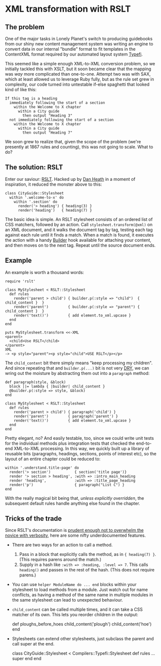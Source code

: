 # XML transformation with RSLT

## The problem

One of the major tasks in Lonely Planet's switch to producing guidebooks from our shiny new content management system was writing an engine to convert data in our internal "bundle" format to fit templates in the ContentXML format required by our automated layout system [Typefi](http://www.typefi.com).

This seemed like a simple enough XML-to-XML conversion problem, so we initially tackled this with XSLT, but it soon became clear that the mapping was *way* more complicated than one-to-one.  Attempt two was with SAX, which at least allowed us to leverage Ruby fully, but as the rule set grew in complexity, our code turned into untestable if-else spaghetti that looked kind of like this:

    If this tag is a heading
      immediately following the start of a section
        within the Welcome to X chapter
          within a City guide
            then output "Heading 3"
      not immediately following the start of a section
        within the Welcome to X chapter
          within a City guide
            then output "Heading 7"

We soon grew to realize that, given the scope of the problem (we're presently at 1867 rules and counting), this was not going to scale.  What to do?

## The solution: RSLT

Enter our saviour: [RSLT](https://github.com/DanielHeath/rslt).  Hacked up by [Dan Heath](https://github.com/DanielHeath) in a moment of inspiration, it reduced the monster above to this:

    class CityGuide::Stylesheet
      within '.welcome-to-x' do
        within '.section' do
          render('> heading') { heading(3) }
          render('heading')   { heading(7) }

The basic idea is simple. An RSLT stylesheet consists of an ordered list of CSS matchers, followed by an action.  Call `stylesheet.transform(@xml)` on an XML document, and it walks the document tag by tag, testing each tag against each rule until it finds a match.  When a match is found, it executes the action with a handy [Builder](http://builder.rubyforge.org/) hook available for attaching your content, and then moves on to the next tag.  Repeat until the source document ends.

## Example

An example is worth a thousand words:

    require 'rslt'
    
    class MyStylesheet < RSLT::Stylesheet
      def rules
        render('parent > child') { builder.p(:style => "child")  { child_content }  }
        render('parent')         { builder.p(:style => "parent") { child_content }  }
        render('text()')         { add element.to_xml.upcase }
      end
    end

    puts MyStylesheet.transform <<-XML
    <parent>
      <child>Use RSLT</child>
    </parent>
    XML
    -> <p style="parent"><p style="child">USE RSLT</p></p>
    
The `child_content` bit there simply means "keep processing my children".  And since repeating that and `builder.p(...)` bit is not very [DRY](http://en.wikipedia.org/wiki/Don't_repeat_yourself), we can wring out the moisture by abstracting them out into a `paragraph` method:

    def paragraph(style, &block)
      block ||= lambda { |builder| child_content }
      @builder.p(:style => style, &block)
    end

    class MyStylesheet < RSLT::Stylesheet
      def rules
        render('parent > child') { paragraph('child') }
        render('parent')         { paragraph('parent') }
        render('text()')         { add element.to_xml.upcase }
      end
    end

Pretty elegant, no?  And easily testable, too, since we could write unit tests for the individual methods plus integration tests that checked the end-to-end XML-to-XML processing.  In this way, we quickly built up a library of reusable bits (paragraphs, headings, sections, points of interest etc), so the layout of an entire chapter could be reduced to:

    within '.understand.title-page' do
      render('> section')           { section('title page')}
      render '> section > heading', :with => :intro_main_heading
      render 'heading',             :with => :title_page_heading
      render('p')                   { paragraph("List C") }
    end
    
With the really magical bit being that, *unless explicitly overridden*, the subsequent default rules handle anything else found in the chapter.

## Tricks of the trade

Since RSLT's documentation is [prudent enough not to overwhelm the novice with verbosity](http://www.gnu.org/fun/jokes/ed-msg.html), here are some nifty underdocumented features.

* There are two ways for an action to call a method.

  1. Pass in a block that explicitly calls the method, as in `{ heading(7) }`.  (This requires parens around the match.)
  2. Supply in a hash like `:with => :heading, :level => 7`.  This calls `heading()` and passes in the rest of the hash.  (This does not require parens.)

* You can use `helper ModuleName do ... end` blocks within your stylesheet to load methods from a module.  Just watch out for name conflicts, as having a method of the same name in multiple modules in the same stylesheet can lead to unexpected behaviour.

* `child_content` can be called multiple times, and it can take a CSS matcher of its own.  This lets you reorder children in the output:


    def ploughs_before_hoes
      child_content('plough')
      child_content('hoe')
    end


* Stylesheets can extend other stylesheets, just subclass the parent and call super at the end.


    class CityGuide::Stylesheet < Compilers::Typefi::Stylesheet
      def rules
        ...
        super
      end
    end

